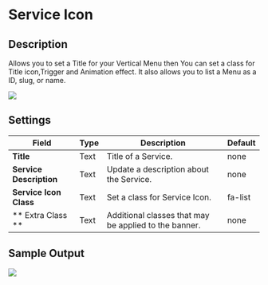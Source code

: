 #  Service Icon

## Description

Allows you to set a Title for your Vertical Menu then You can set a class for Title icon,Trigger and Animation effect. It also allows you to list a Menu as a ID, slug, or name.

![](https://raw.githubusercontent.com/ibndawood/mcwpdoc/master/assets/images/vc-serviceIcon-setting.png)

## Settings

| Field | Type | Description | Default
| -- | -- | -- | -- |
| **Title** | Text | Title of a Service. | none
| **Service Description** | Text | Update a description about the Service. | none
| **Service Icon Class** | Text |Set a class for Service Icon. |  fa-list |
| ** Extra Class ** | Text | Additional classes that may be applied to the banner. | none

## Sample Output

![](https://raw.githubusercontent.com/ibndawood/mcwpdoc/master/assets/images/vc-serviceIcon-output.png)
